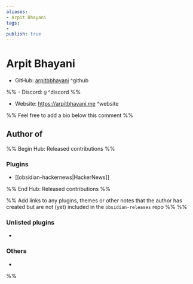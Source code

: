 ```yaml
---
aliases:
- Arpit Bhayani
tags: 
- 
publish: true
---
```


# Arpit Bhayani

- GitHub: [arpitbbhayani](https://github.com/arpitbbhayani/) ^github

%% - Discord: `@` ^discord %%

- Website: <https://arpitbhayani.me> ^website

<!-- - [[Publish sites|Publish site]]: ^publish -->

%% Feel free to add a bio below this comment %%


## Author of

%% Begin Hub: Released contributions %%
### Plugins
- [[obsidian-hackernews|HackerNews]]

%% End Hub: Released contributions %%

%% Add links to any plugins, themes or other notes that the author has created but are not (yet) included in the `obsidian-releases` repo %%
%%
### Unlisted plugins

- 

### Others

- 
%%

<!--
## Sponsor this author

- [[GitHub sponsors]]: [Sponsor @arpitbbhayani on GitHub Sponsors](https://github.com/sponsors/arpitbbhayani) ^github-sponsor
- [[Buy me a coffee]]: ^buy-me-a-coffee
- [[PayPal]]: ^paypal
- [[Patreon]]: ^patreon

-->

<!--
## Follow this author

- [[YouTube Channels|On YouTube]]: ^youtube
- Twitter: ^twitter
- ...
-->